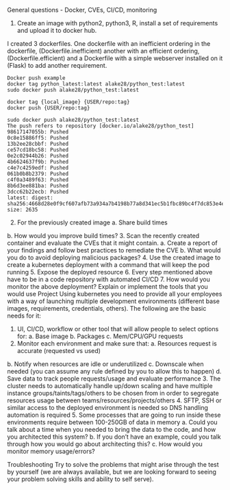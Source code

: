 General questions - Docker, CVEs, CI/CD, monitoring

1. Create an image with python2, python3, R, install a set of requirements and upload it to
docker hub.

I created 3 dockerfiles. One dockerfile with an inefficient ordering in the dockerfile, (Dockerfile.inefficient) another with an efficient ordering, (Dockerfile.efficient) and a Dockerfile with a simple webserver installed on it (Flask) to add another requirement. 

```
Docker push example
docker tag python_latest:latest alake28/python_test:latest
sudo docker push alake28/python_test:latest

docker tag {local_image} {USER/repo:tag}
docker push {USER/repo:tag}

sudo docker push alake28/python_test:latest
The push refers to repository [docker.io/alake28/python_test]
98617147055b: Pushed 
0c8e15886ff5: Pushed 
13b2ee28cbbf: Pushed 
ce57cd18bc58: Pushed 
0e2c02944b26: Pushed 
4b6624637f9b: Pushed 
c4e7c4259edf: Pushed 
061b0b8b2379: Pushed 
c4f0a3489f63: Pushed 
8b6d3ee881ba: Pushed 
3dcc62b22ecb: Pushed 
latest: digest: sha256:4668d28e0f9cf607afb73a934a7b4198b77a8d341ec5b1fbc89bc4f7dc853e4e size: 2635
```


2. For the previously created image
a. Share build times



b. How would you improve build times?
3. Scan the recently created container and evaluate the CVEs that it might contain.
a. Create a report of your findings and follow best practices to remediate the CVE
b. What would you do to avoid deploying malicious packages?
4. Use the created image to create a kubernetes deployment with a command that will
keep the pod running
5. Expose the deployed resource
6. Every step mentioned above have to be in a code repository with automated CI/CD
7. How would you monitor the above deployment? Explain or implement the tools that you
would use
Project
Using kubernetes you need to provide all your employees with a way of launching multiple
development environments (different base images, requirements, credentials, others). The
following are the basic needs for it:
1. UI, CI/CD, workflow or other tool that will allow people to select options for:
a. Base image
b. Packages
c. Mem/CPU/GPU requests
2. Monitor each environment and make sure that:
a. Resources request is accurate (requested vs used)

b. Notify when resources are idle or underutilized
c. Downscale when needed (you can assume any rule defined by you to allow this
to happen)
d. Save data to track people requests/usage and evaluate performance
3. The cluster needs to automatically handle up/down scaling and have multiple instance
groups/taints/tags/others to be chosen from in order to segregate resources usage
between teams/resources/projects/others
4. SFTP, SSH or similar access to the deployed environment is needed so DNS handling
automation is required
5. Some processes that are going to run inside these environments require between
100-250GB of data in memory
a. Could you talk about a time when you needed to bring the data to the code, and
how you architected this system?
b. If you don’t have an example, could you talk through how you would go about
architecting this?
c. How would you monitor memory usage/errors?

Troubleshooting
Try to solve the problems that might arise through the test by yourself (we are always available,
but we are looking forward to seeing your problem solving skills and ability to self serve).